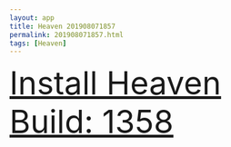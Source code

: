 ```yaml
---
layout: app
title: Heaven 201908071857
permalink: 201908071857.html
tags: [Heaven]
---
```

<div class="pure-g">
    <div class="pure-u-1-1" style="font-size: 4em">
        <a class="pure-button-primary" href="itms-services://?action=download-manifest&url=https%3A%2F%2Flitsungyisigono.github.io%2FTestScript%2Fmanifests%2F201908071857.plist"><i class="fa fa-download" aria-hidden="true"></i>Install Heaven Build: 1358</a>
    </div>
</div>